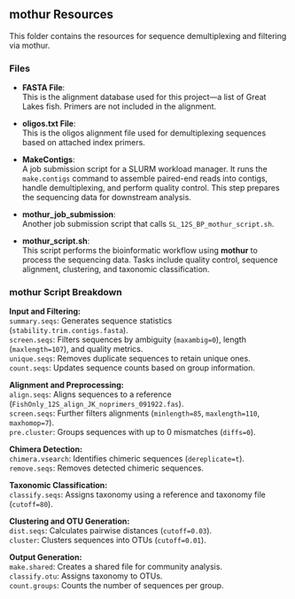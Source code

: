 ## mothur Resources

This folder contains the resources for sequence demultiplexing and filtering via mothur.


### Files

- **FASTA File**:  
  This is the alignment database used for this project—a list of Great Lakes fish. Primers are not included in the alignment.

- **oligos.txt File**:  
  This is the oligos alignment file used for demultiplexing sequences based on attached index primers. 

- **MakeContigs**:  
  A job submission script for a SLURM workload manager. It runs the `make.contigs` command to assemble paired-end reads into contigs, handle demultiplexing, and perform quality control. This step prepares the sequencing data for downstream analysis.

- **mothur_job_submission**:  
  Another job submission script that calls `SL_12S_BP_mothur_script.sh`.

- **mothur_script.sh**:  
  This script performs the bioinformatic workflow using **mothur** to process the sequencing data. Tasks include quality control, sequence alignment, clustering, and taxonomic classification.



### mothur Script Breakdown

**Input and Filtering:**  
`summary.seqs`: Generates sequence statistics (`stability.trim.contigs.fasta`).  
`screen.seqs`: Filters sequences by ambiguity (`maxambig=0`), length (`maxlength=107`), and quality metrics.  
`unique.seqs`: Removes duplicate sequences to retain unique ones.  
`count.seqs`: Updates sequence counts based on group information.  

**Alignment and Preprocessing:**  
`align.seqs`: Aligns sequences to a reference (`FishOnly_12S_align_JK_noprimers_091922.fas`).  
`screen.seqs`: Further filters alignments (`minlength=85`, `maxlength=110`, `maxhomop=7`).  
`pre.cluster`: Groups sequences with up to 0 mismatches (`diffs=0`).  

**Chimera Detection:**  
`chimera.vsearch`: Identifies chimeric sequences (`dereplicate=t`).  
`remove.seqs`: Removes detected chimeric sequences.  

**Taxonomic Classification:**  
`classify.seqs`: Assigns taxonomy using a reference and taxonomy file (`cutoff=80`).  

**Clustering and OTU Generation:**  
`dist.seqs`: Calculates pairwise distances (`cutoff=0.03`).  
`cluster`: Clusters sequences into OTUs (`cutoff=0.01`).  

**Output Generation:**  
`make.shared`: Creates a shared file for community analysis.  
`classify.otu`: Assigns taxonomy to OTUs.  
`count.groups`: Counts the number of sequences per group.  
